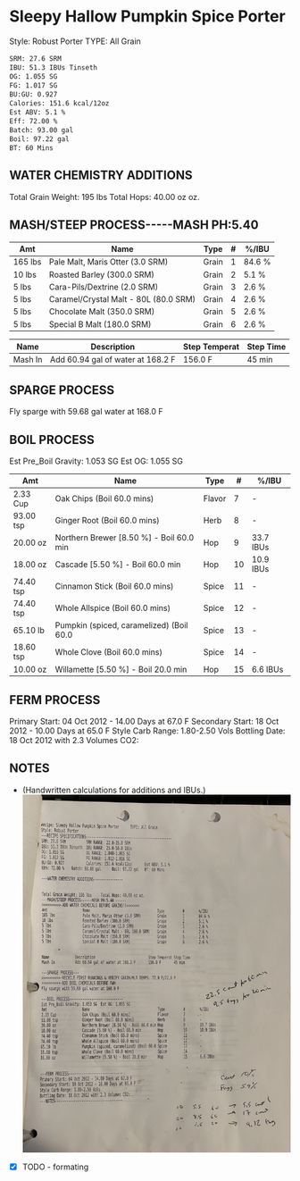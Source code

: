 # Sleepy Hallow Pumpkin Spice Porter
Style: Robust Porter    TYPE: All Grain

```
SRM: 27.6 SRM         
IBU: 51.3 IBUs Tinseth 
OG: 1.055 SG         
FG: 1.017 SG         
BU:GU: 0.927         
Calories: 151.6 kcal/12oz    
Est ABV: 5.1 %
Eff: 72.00 %         
Batch: 93.00 gal     
Boil: 97.22 gal    
BT: 60 Mins
```

## WATER CHEMISTRY ADDITIONS

Total Grain Weight: 195 lbs    Total Hops: 40.00 oz oz.

## MASH/STEEP PROCESS-----MASH PH:5.40
| Amt     | Name                                  | Type  | #   | %/IBU  |
| ------- | ------------------------------------- | ----- | --- | ------ |
| 165 lbs | Pale Malt, Maris Otter (3.0 SRM)      | Grain | 1   | 84.6 % |
| 10 lbs  | Roasted Barley (300.0 SRM)            | Grain | 2   | 5.1 %  |
| 5 lbs   | Cara-Pils/Dextrine (2.0 SRM)          | Grain | 3   | 2.6 %  |
| 5 lbs   | Caramel/Crystal Malt - 80L (80.0 SRM) | Grain | 4   | 2.6 %  |
| 5 lbs   | Chocolate Malt (350.0 SRM)            | Grain | 5   | 2.6 %  |
| 5 lbs   | Special B Malt (180.0 SRM)            | Grain | 6   | 2.6 %  |

| Name    | Description                       | Step Temperat | Step Time |
| ------- | --------------------------------- | ------------- | --------- |
| Mash In | Add 60.94 gal of water at 168.2 F | 156.0 F       | 45 min    |

## SPARGE PROCESS
Fly sparge with 59.68 gal water at 168.0 F

## BOIL PROCESS
Est Pre_Boil Gravity: 1.053 SG    Est OG: 1.055 SG

| Amt       | Name                                     | Type   | #   | %/IBU     |
| --------- | ---------------------------------------- | ------ | --- | --------- |
| 2.33 Cup  | Oak Chips (Boil 60.0 mins)               | Flavor | 7   | -         |
| 93.00 tsp | Ginger Root (Boil 60.0 mins)             | Herb   | 8   | -         |
| 20.00 oz  | Northern Brewer [8.50 %] - Boil 60.0 min | Hop    | 9   | 33.7 IBUs |
| 18.00 oz  | Cascade [5.50 %] - Boil 60.0 min         | Hop    | 10  | 10.9 IBUs |
| 74.40 tsp | Cinnamon Stick (Boil 60.0 mins)          | Spice  | 11  | -         |
| 74.40 tsp | Whole Allspice (Boil 60.0 mins)          | Spice  | 12  | -         |
| 65.10 lb  | Pumpkin (spiced, caramelized) (Boil 60.0 | Spice  | 13  | -         |
| 18.60 tsp | Whole Clove (Boil 60.0 mins)             | Spice  | 14  | -         |
| 10.00 oz  | Willamette [5.50 %] - Boil 20.0 min      | Hop    | 15  | 6.6 IBUs  |

## FERM PROCESS
Primary Start: 04 Oct 2012 - 14.00 Days at 67.0 F
Secondary Start: 18 Oct 2012 - 10.00 Days at 65.0 F
Style Carb Range: 1.80-2.50 Vols
Bottling Date: 18 Oct 2012 with 2.3 Volumes CO2:

## NOTES

- (Handwritten calculations for additions and IBUs.)
![](../assets/media/SleepyHollow.jpg)

- [x] TODO - formating